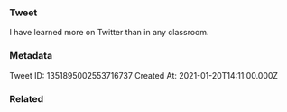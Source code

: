 ### Tweet
I have learned more on Twitter than in any classroom.

### Metadata
Tweet ID: 1351895002553716737
Created At: 2021-01-20T14:11:00.000Z

### Related

